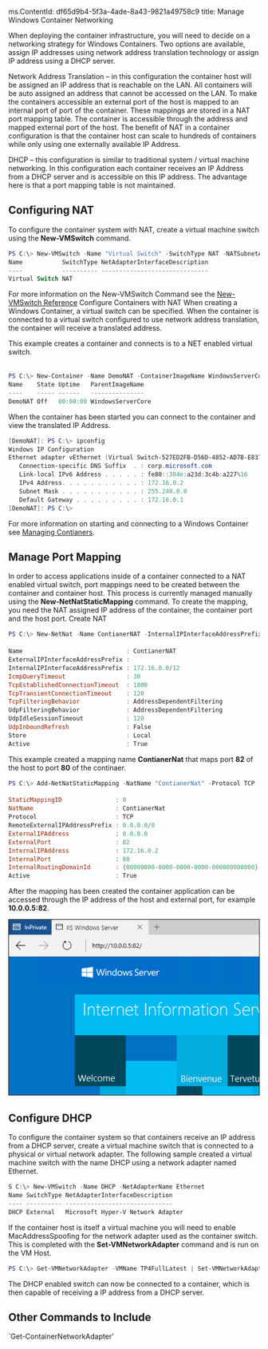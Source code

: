 ms.ContentId: df65d9b4-5f3a-4ade-8a43-9821a49758c9
title: Manage Windows Container Networking

When deploying the container infrastructure, you will need to decide on a networking strategy for Windows Containers. Two options are available, assign IP addresses using network address translation technology or assign IP address using a DHCP server.

Network Address Translation – in this configuration the container host will be assigned an IP address that is reachable on the LAN. All containers will be auto assigned an address that cannot be accessed on the LAN. To make the containers accessible an external port of the host is mapped to an internal port of port of the container. These mappings are stored in a NAT port mapping table. The container is accessible through the address and mapped external port of the host. The benefit of NAT in a container configuration is that the container host can scale to hundreds of containers while only using one externally available IP Address.

<insert image>

DHCP – this configuration is similar to traditional system / virtual machine networking. In this configuration each container receives an IP Address from a DHCP server and is accessible on this IP address. The advantage here is that a port mapping table is not maintained.

## Configuring NAT

To configure the container system with NAT, create a virtual machine switch using the **New-VMSwitch** command.

```powershell
PS C:\> New-VMSwitch -Name "Virtual Switch" -SwitchType NAT -NATSubnetAddress "172.16.0.0/12"
Name           SwitchType NetAdapterInterfaceDescription
----           ---------- ------------------------------
Virtual Switch NAT
```
For more information on the New-VMSwitch Command see the [New-VMSwitch Reference](https://technet.microsoft.com/en-us/library/hh848455.aspx)
Configure Containers with NAT
When creating a Windows Container, a virtual switch can be specified. When the container is connected to a virtual switch configured to use network address translation, the container will receive a translated address.

This example creates a container and connects is to a NET enabled virtual switch.

```powershell

PS C:\> New-Container -Name DemoNAT -ContainerImageName WindowsServerCore -SwitchName "Virtual Switch"
Name    State Uptime   ParentImageName
----    ----- ------   ---------------
DemoNAT Off   00:00:00 WindowsServerCore
```
When the container has been started you can connect to the container and view the translated IP Address.
```powershell
[DemoNAT]: PS C:\> ipconfig
Windows IP Configuration
Ethernet adapter vEthernet (Virtual Switch-527ED2FB-D56D-4852-AD7B-E83732A032F5-0):
   Connection-specific DNS Suffix  . : corp.microsoft.com
   Link-local IPv6 Address . . . . . : fe80::384e:a23d:3c4b:a227%16
   IPv4 Address. . . . . . . . . . . : 172.16.0.2
   Subnet Mask . . . . . . . . . . . : 255.240.0.0
   Default Gateway . . . . . . . . . : 172.16.0.1
[DemoNAT]: PS C:\>  
```
For more information on starting and connecting to a Windows Container see [Managing Contianers](./manage_containers.md).

## Manage Port Mapping

In order to access applications inside of a container connected to a NAT enabled virtual switch, port mappings need to be created between the container and container host. This process is currently managed manually using the **New-NetNatStaticMapping** command. To create the mapping, you need the NAT assigned IP address of the container, the container port and the host port.
Create NAT

```powershell
PS C:\> New-NetNat -Name ContianerNAT -InternalIPInterfaceAddressPrefix "172.16.0.0/12"

Name                             : ContianerNAT
ExternalIPInterfaceAddressPrefix :
InternalIPInterfaceAddressPrefix : 172.16.0.0/12
IcmpQueryTimeout                 : 30
TcpEstablishedConnectionTimeout  : 1800
TcpTransientConnectionTimeout    : 120
TcpFilteringBehavior             : AddressDependentFiltering
UdpFilteringBehavior             : AddressDependentFiltering
UdpIdleSessionTimeout            : 120
UdpInboundRefresh                : False
Store                            : Local
Active                           : True
```

This example created a mapping name **ContianerNat** that maps port **82** of the host to port **80** of the continaer.

```powershell
PS C:\> Add-NetNatStaticMapping -NatName "ContianerNat" -Protocol TCP -ExternalIPAddress 0.0.0.0 -InternalIPAddress 172.16.0.2 -InternalPort 80 -ExternalPort 82

StaticMappingID               : 0
NatName                       : ContianerNat
Protocol                      : TCP
RemoteExternalIPAddressPrefix : 0.0.0.0/0
ExternalIPAddress             : 0.0.0.0
ExternalPort                  : 82
InternalIPAddress             : 172.16.0.2
InternalPort                  : 80
InternalRoutingDomainId       : {00000000-0000-0000-0000-000000000000}
Active                        : True
```

After the mapping has been created the container application can be accessed through the IP address of the host and external port, for example **10.0.0.5:82**.

![](./media/portmapping.png)

## Configure DHCP
To configure the container system so that containers receive an IP address from a DHCP server, create a virtual machine switch that is connected to a physical or virtual network adapter.
The following sample created a virtual machine switch with the name DHCP using a network adapter named Ethernet.

```powershell
S C:\> New-VMSwitch -Name DHCP -NetAdapterName Ethernet
Name SwitchType NetAdapterInterfaceDescription
---- ---------- ------------------------------
DHCP External   Microsoft Hyper-V Network Adapter
```

If the container host is itself a virtual machine you will need to enable MacAddressSpoofing for the network adapter used as the container switch. This is completed with the **Set-VMNetworkAdapter** command and is run on the VM Host.

```powershell
PS C:\> Get-VMNetworkAdapter -VMName TP4FullLatest | Set-VMNetworkAdapter -MacAddressSpoofing On
```
The DHCP enabled switch can now be connected to a container, which is then capable of receiving a IP address from a DHCP server.


## Other Commands to Include

`Get-ContainerNetworkAdapter'